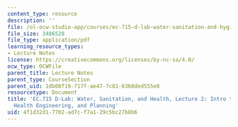 ```yaml
---
content_type: resource
description: ''
file: /ol-ocw-studio-app/courses/ec-715-d-lab-water-sanitation-and-hygiene-fall-2019/4f1d32d17702ad7cf7a129c5bc27b8b6_MITEC_715F19_lec2.pdf
file_size: 3486528
file_type: application/pdf
learning_resource_types:
- Lecture Notes
license: https://creativecommons.org/licenses/by-nc-sa/4.0/
ocw_type: OCWFile
parent_title: Lecture Notes
parent_type: CourseSection
parent_uid: 1db08f19-717f-ae47-7c81-6368ded555e0
resourcetype: Document
title: 'EC.715 D-Lab: Water, Sanitation, and Health, Lecture 2: Intro to WASH, Public
  Health Engineering, and Planning'
uid: 4f1d32d1-7702-ad7c-f7a1-29c5bc27b8b6
---
```

